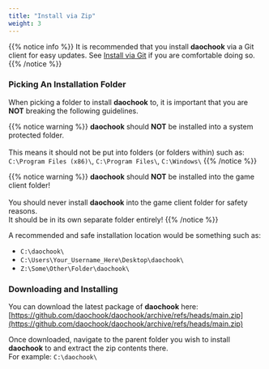 ```yaml
---
title: "Install via Zip"
weight: 3
---
```


{{% notice info %}}
It is recommended that you install **daochook** via a Git client for easy updates. See [Install via Git](/installation/install_git/) if you are comfortable doing so.
{{% /notice %}}

### Picking An Installation Folder

When picking a folder to install **daochook** to, it is important that you are **NOT** breaking the following guidelines.

{{% notice warning %}}
**daochook** should **NOT** be installed into a system protected folder.\
\
This means it should not be put into folders (or folders within) such as:\
`C:\Program Files (x86)\`, `C:\Program Files\`, `C:\Windows\`
{{% /notice %}}

{{% notice warning %}}
**daochook** should **NOT** be installed into the game client folder!\
\
You should never install **daochook** into the game client folder for safety reasons.\
It should be in its own separate folder entirely!
{{% /notice %}}

A recommended and safe installation location would be something such as:

  - `C:\daochook\`
  - `C:\Users\Your_Username_Here\Desktop\daochook\`
  - `Z:\Some\Other\Folder\daochook\`

### Downloading and Installing

You can download the latest package of **daochook** here: [https://github.com/daochook/daochook/archive/refs/heads/main.zip](https://github.com/daochook/daochook/archive/refs/heads/main.zip)

Once downloaded, navigate to the parent folder you wish to install **daochook** to and extract the zip contents there.\
For example: `C:\daochook\`
